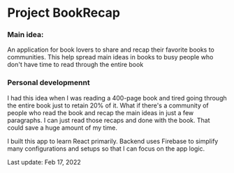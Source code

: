 # Project BookRecap

### Main idea:
An application for book lovers to share and recap their favorite books to communities. This help spread main ideas in books to busy people who don't have time to read through the entire book

### Personal developmennt
I had this idea when I was reading a 400-page book and tired going through the entire book just to retain 20% of it. What if there's a community of people who read the book and recap the main ideas in just a few paragraphs. I can just read those recaps and done with the book. That could save a huge amount of my time. 

I built this app to learn React primarily. Backend  uses Firebase to simplify many configurations and setups so that I can focus on the app logic.

Last update: Feb 17, 2022

